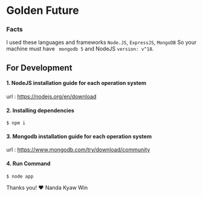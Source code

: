 # Golden Future

### Facts

  I used these languages and frameworks 
  `` Node.JS ``, `` ExpressJS ``, `` MongoDB ``
  So your machine must have `` mongodb 5`` and NodeJS `` version: v^18 ``.

## For Development

#### 1. NodeJS installation guide  for each operation system
   url : https://nodejs.org/en/download

#### 2. Installing dependencies

```shell
$ npm i
```

#### 3. Mongodb installation guide for each operation system
   url : https://www.mongodb.com/try/download/community


#### 4. Run Command

  ```shell
  $ node app
  ```
     
Thanks you! ❤️ Nanda Kyaw Win
